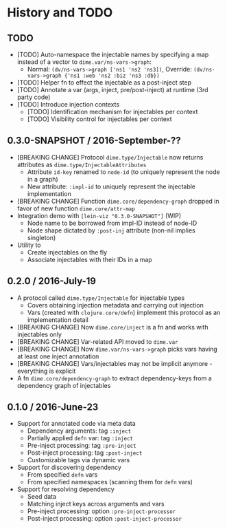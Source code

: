 # History and TODO

## TODO

* [TODO] Auto-namespace the injectable names by specifying a map instead of a vector to `dime.var/ns-vars->graph`:
  * Normal: `(dv/ns-vars->graph ['ns1 'ns2 'ns3])`, Override: `(dv/ns-vars->graph {'ns1 :web 'ns2 :biz 'ns3 :db})`
* [TODO] Helper fn to effect the injectable as a post-inject step
* [TODO] Annotate a var (args, inject, pre/post-inject) at runtime (3rd party code)
* [TODO] Introduce injection contexts
  * [TODO] Identification mechanism for injectables per context
  * [TODO] Visibility control for injectables per context


## 0.3.0-SNAPSHOT / 2016-September-??

* [BREAKING CHANGE] Protocol `dime.type/Injectable` now returns attributes as `dime.type/InjectableAttributes`
  * Attribute `id-key` renamed to `node-id` (to uniquely represent the node in a graph)
  * New attribute: `:impl-id` to uniquely represent the injectable implementation
* [BREAKING CHANGE] Function `dime.core/dependency-graph` dropped in favor of new function `dime.core/attr-map`
* Integration demo with `[lein-viz "0.3.0-SNAPSHOT"]` (WIP)
  * Node name to be borrowed from impl-ID instead of node-ID
  * Node shape dictated by `:post-inj` attribute (non-nil implies singleton)
* Utility to
  * Create injectables on the fly
  * Associate injectables with their IDs in a map


## 0.2.0 / 2016-July-19

* A protocol called `dime.type/Injectable` for injectable types
  * Covers obtaining injection metadata and carrying out injection
  * Vars (created with `clojure.core/defn`) implement this protocol as an implementation detail
* [BREAKING CHANGE] Now `dime.core/inject` is a fn and works with injectables only
* [BREAKING CHANGE] Var-related API moved to `dime.var`
* [BREAKING CHANGE] Now `dime.var/ns-vars->graph` picks vars having at least one inject annotation
* [BREAKING CHANGE] Vars/injectables may not be implicit anymore - everything is explicit
* A fn `dime.core/dependency-graph` to extract dependency-keys from a dependency graph of injectables


## 0.1.0 / 2016-June-23

* Support for annotated code via meta data
  * Dependency arguments: tag `:inject`
  * Partially applied `defn` var: tag `:inject`
  * Pre-inject processing: tag `:pre-inject`
  * Post-inject processing: tag `:post-inject`
  * Customizable tags via dynamic vars
* Support for discovering dependency
  * From specified `defn` vars
  * From specified namespaces (scanning them for `defn` vars)
* Support for resolving dependency
  * Seed data
  * Matching inject keys across arguments and vars
  * Pre-inject processing: option `:pre-inject-processor`
  * Post-inject processing: option `:post-inject-processor`
